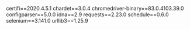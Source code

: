 certifi==2020.4.5.1
chardet==3.0.4
chromedriver-binary==83.0.4103.39.0
configparser==5.0.0
idna==2.9
requests==2.23.0
schedule==0.6.0
selenium==3.141.0
urllib3==1.25.9
